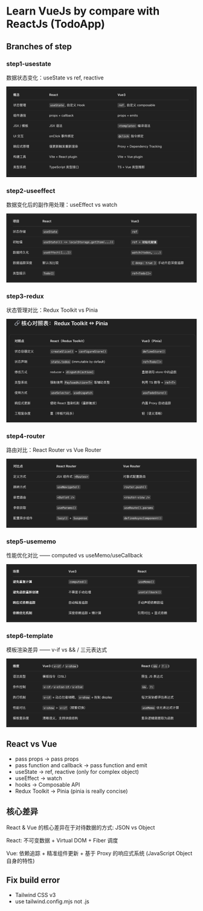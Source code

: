 # Learn VueJs by compare with ReactJs (TodoApp)

## Branches of step

### step1-usestate

数据状态变化：useState vs ref, reactive

![数据状态变化：useState vs ref, reactive](step1-compare.png)

### step2-useeffect

数据变化后的副作用处理：useEffect vs watch

![数据变化后的副作用处理：useEffect vs watch](step2-compare.png)

### step3-redux

状态管理对比：Redux Toolkit vs Pinia

![状态管理对比：Redux Toolkit vs Pinia](step3-compare.png)

### step4-router

路由对比：React Router vs Vue Router

![路由对比：React Router vs Vue Router](step4-compare.png)

### step5-usememo

性能优化对比 —— computed vs useMemo/useCallback

![性能优化对比 —— computed vs useMemo/useCallback](step5-compare.png)

### step6-template

模板渲染差异 —— v-if vs && / 三元表达式

![模板渲染差异 —— v-if vs && / 三元表达式](step6-compare.png)

## React vs Vue

- pass props -> pass props
- pass function and callback -> pass function and emit
- useState -> ref, reactive (only for complex object)
- useEffect -> watch
- hooks -> Composable API
- Redux Toolkit -> Pinia (pinia is really concise)

## 核心差异

React & Vue 的核心差异在于对待数据的方式: JSON vs Object

React: 不可变数据 + Virtual DOM + Fiber 调度

Vue: 依赖追踪 + 精准组件更新 + 基于 Proxy 的响应式系统 (JavaScript Object 自身的特性)

## Fix build error

- Tailwind CSS v3
- use tailwind.config.mjs not .js
